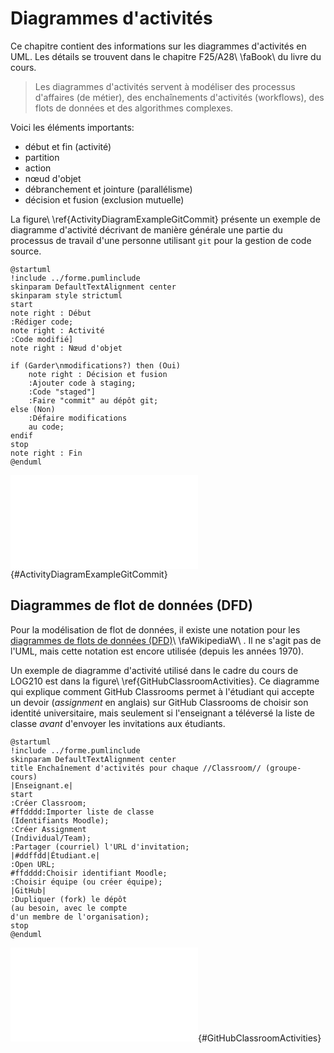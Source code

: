 # Diagrammes d'activités

Ce chapitre contient des informations sur les diagrammes d'activités en UML. Les détails se trouvent dans le chapitre F25/A28\ \faBook\ du livre du cours.

> Les diagrammes d'activités servent à modéliser des processus d'affaires (de métier), des enchaînements d'activités (workflows), des flots de données et des algorithmes complexes.

Voici les éléments importants:

- début et fin (activité)
- partition
- action
- nœud d'objet
- débranchement et jointure (parallélisme)
- décision et fusion (exclusion mutuelle)

La figure\ \ref{ActivityDiagramExampleGitCommit} présente un exemple de diagramme d'activité décrivant de manière générale une partie du processus de travail d'une personne utilisant `git` pour la gestion de code source. 

```{.plantuml hide-image=true plantuml-filename=build/images/ActivityDiagramExampleGitCommit.pdf}
@startuml
!include ../forme.pumlinclude
skinparam DefaultTextAlignment center
skinparam style strictuml
start
note right : Début
:Rédiger code;
note right : Activité
:Code modifié]
note right : Nœud d'objet

if (Garder\nmodifications?) then (Oui)
    note right : Décision et fusion
    :Ajouter code à staging;
    :Code "staged"]
    :Faire "commit" au dépôt git;    
else (Non)
    :Défaire modifications
    au code;
endif
stop
note right : Fin
@enduml
```

![Diagramme d'activités pour un processus simple avec git. [(PlantUML)](http://localhost:8080/svg/VL9BRjj03DtFAGXlRE_QhRreZAG9ya5QH6wxoc8yGqcC98unmscIS_G2tVeSGkzLoWfGEq0j29Gmxv5yV9op93PAxbgJ6kAjZRQ39AyjQepatY4RwvegXipUXJP4a6WvAOGiPWfIKm9zBTIM_NCa4MGe0miGmmzY7vwJcVuhvx6qkPM1mRP3k8sKXfJhzRcPhcjC245gZ0dQ41ge8jfzgUBx5SmwswZ8757xukjKlyGwJDkYrvuHLdTtyAtu_50SD8UF7-Rc__sJhOR09qLUSmCt8KUsxIdQI-Cy52xILaxHlgAQ5DE1g4Fl96OyW2x6v3M-oAgbYZlr7Pm6ZAVMDspOS124I5Kji82BVhV9OXOF_SvJXH5SyBWyvgoSq4-IVcSMvuf25poLrEyUZsdtVtvb3tuQDayenb09ioiRlTOS4vmL2fm-pOSrCSo-P9eRqEUz84T9YO02PHx-zgJ5wYbaUHC8_MyTorR4rN94zy8cXPwXdpoEPvUMz2vCNEWwaWdO3BxVROD0HR8S60PRlLYp-y2Za8KsB_T9Huhtc6QFrY0hf5Q6xV7ubyJcJ44r-Yy0 "16-Diagrammes d'activités")](build/images/ActivityDiagramExampleGitCommit.pdf){#ActivityDiagramExampleGitCommit}

## Diagrammes de flot de données (DFD)

Pour la modélisation de flot de données, il existe une notation pour les [diagrammes de flots de données (DFD)](https://fr.wikipedia.org/wiki/Diagramme_de_flux_de_donn%C3%A9es)\ \faWikipediaW\ . Il ne s'agit pas de l'UML, mais cette notation est encore utilisée (depuis les années 1970). 

Un exemple de diagramme d'activité utilisé dans le cadre du cours de LOG210 est dans la figure\ \ref{GitHubClassroomActivities}. Ce diagramme qui explique comment GitHub Classrooms permet à l'étudiant qui accepte un devoir (*assignment* en anglais) sur GitHub Classrooms de choisir son identité universitaire, mais seulement si l'enseignant a téléversé la liste de classe *avant* d'envoyer les invitations aux étudiants. 

```{.plantuml hide-image=true plantuml-filename=build/images/GitHubClassroomActivity.pdf}
@startuml
!include ../forme.pumlinclude
skinparam DefaultTextAlignment center
title Enchaînement d'activités pour chaque //Classroom// (groupe-cours)
|Enseignant.e|
start
:Créer Classroom;
#ffdddd:Importer liste de classe
(Identifiants Moodle);
:Créer Assignment
(Individual/Team);
:Partager (courriel) l'URL d'invitation;
|#ddffdd|Étudiant.e|
:Open URL;
#ffdddd:Choisir identifiant Moodle;
:Choisir équipe (ou créer équipe);
|GitHub|
:Dupliquer (fork) le dépôt
(au besoin, avec le compte
d'un membre de l'organisation);
stop
@enduml
```

![Diagramme d'activités pour les activités séquentielles de GitHub Classrooms. [(PlantUML)](http://www.plantuml.com/plantuml/uml/NP91JXmn44NtFaL9B6P62lH-PWCQ420b2eh80JnszL0QkspiCWfINo17cKrMkK5VBDMJ5Y2yyCB_-zVxbY-hs28j1bCFnDaM6w7AQq3T2xbFoiwwmxwanjwba0f8iLnLGfOFhcliRGloYB_aAj2UeyhWTCDYX4IpRzWzsV4Fuqdo2-k4NaZ6OuMSMW5Ldnj2rss3hRMa5BiEbjFaZETE7NLbXXkkgEcMvG87S-fXrjio7h70sxsDEUjxhsjz7tCgYW21gY1u13UPq2pllL9GJvfKuLjAFk1gynPrLUlSGPtibTCt6xf7j75oFUXOkrVVSk8gX645OV7pnrUjHQobh53YZHdEl9z8Xl6tD4ypzVfxHWPrltDkdn9LAa3lL3FKn3IBu_6vKKPOfWRkF-Tyf4p3BSbTssdwTSk1z2MLha_be6HQV3pcyQ-MiGrsM1Fn5x0lw2RDfPW5ZLyqXeXnLqxl51Qfx2rJFLNH0LLIDfV8Nd_7Fm00)](build/images/GitHubClassroomActivity.pdf){#GitHubClassroomActivities}

